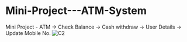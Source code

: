 # Mini-Project---ATM-System
Mini Project - ATM    -> Check Balance    -> Cash withdraw    -> User Details    -> Update Mobile No.
![C2](https://user-images.githubusercontent.com/48088219/131232758-9627315b-53d8-4068-8447-a64eb93143d6.JPG)
